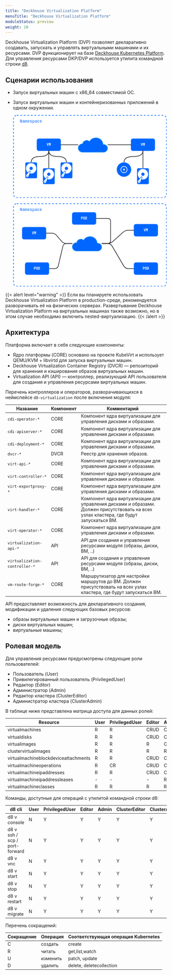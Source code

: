 ```yaml
---
title: "Deckhouse Virtualization Platform"
menuTitle: "Deckhouse Virtualization Platform"
moduleStatus: preview
weight: 10
---
```


Deckhouse Virtualization Platform (DVP) позволяет декларативно создавать, запускать и управлять виртуальными машинами и их ресурсами.
DVP функционирует на базе [Deckhouse Kubernetes Platform](https://deckhouse.ru/products/kubernetes-platform/). Для управления ресурсами DKP/DVP используется утилита командной строки [d8](https://deckhouse.ru/documentation/v1/deckhouse-cli/).

## Сценарии использования

- Запуск виртуальных машин с x86_64 совместимой ОС.
- Запуск виртуальных машин и контейнеризованных приложений в одном окружении.

  ![](./images/cases-vms.ru.png)

  ![](./images/cases-pods-and-vms.ru.png)

{{< alert level="warning" >}}
Если вы планируете использовать Deckhouse Virtualization Platform в production-среде, рекомендуется разворачивать её на физических серверах. Развертывание Deckhouse Virtualization Platform на виртуальных машинах также возможно, но в этом случае необходимо включить nested-виртуализацию.
{{< /alert >}}

## Архитектура

Платформа включает в себя следующие компоненты:

- Ядро платформы (CORE) основано на проекте KubeVirt и использует QEMU/KVM + libvirtd для запуска виртуальных машин.
- Deckhouse Virtualization Container Registry (DVCR) — репозиторий для хранения и кэширования образов виртуальных машин.
- Virtualization API (API) — контроллер, реализующий API пользователя для создания и управления ресурсами виртуальных машин.

Перечень контроллеров и операторов, разворачивающихся в неймспейсе `d8-virtualization` после включения модуля:

| Название                      | Компонент | Комментарий                                                                                                                             |
| ----------------------------- | --------- | --------------------------------------------------------------------------------------------------------------------------------------- |
| `cdi-operator-*`              | CORE      | Компонент ядра виртуализации для управления дисками и образами.                                                                         |
| `cdi-apiserver-*`             | CORE      | Компонент ядра виртуализации для управления дисками и образами.                                                                         |
| `cdi-deployment-*`            | CORE      | Компонент ядра виртуализации для управления дисками и образами.                                                                         |
| `dvcr-*`                      | DVCR      | Реестр для хранения образов.                                                                                                            |
| `virt-api-*`                  | CORE      | Компонент ядра виртуализации для управления дисками и образами.                                                                         |
| `virt-controller-*`           | CORE      | Компонент ядра виртуализации для управления дисками и образами.                                                                         |
| `virt-exportproxy-*`          | CORE      | Компонент ядра виртуализации для управления дисками и образами.                                                                         |
| `virt-handler-*`              | CORE      | Компонент ядра виртуализации для управления дисками и образами. Должен присутствовать на всех узлах кластера, где будут запускаться ВМ. |
| `virt-operator-*`             | CORE      | Компонент ядра виртуализации для управления дисками и образами.                                                                         |
| `virtualization-api-*`        | API       | API для создания и управления ресурсами модуля (образы, диски, ВМ, ..)                                                                  |
| `virtualization-controller-*` | API       | API для создания и управления ресурсами модуля (образы, диски, ВМ, ..)                                                                  |
| `vm-route-forge-*`            | CORE      | Маршрутизатор для настройки маршрутов до ВМ. Должен присутствовать на всех узлах кластера, где будут запускаться ВМ.                    |

API предоставляет возможность для декларативного создания, модификации и удаления следующих базовых ресурсов:

- образы виртуальных машин и загрузочные образы;
- диски виртуальных машин;
- виртуальные машины;

## Ролевая модель

Для управления ресурсами предусмотрены следующие роли пользователей:

- Пользователь (User)
- Привилегированный пользователь (PrivilegedUser)
- Редактор (Editor)
- Администратор (Admin)
- Редактор кластера (ClusterEditor)
- Администратор кластера (ClusterAdmin)

В таблице ниже представлена матрица доступа для данных ролей:

| Resource                             | User | PrivilegedUser | Editor | Admin | ClusterEditor | ClusterAdmin |
| ------------------------------------ | ---- | -------------- | ------ | ----- | ------------- | ------------ |
| virtualmachines                      | R    | R              | CRUD   | CRUD  | CRUD          | CRUD         |
| virtualdisks                         | R    | R              | CRUD   | CRUD  | CRUD          | CRUD         |
| virtualimages                        | R    | R              | R      | CRUD  | CRUD          | CRUD         |
| clustervirtualimages                 | R    | R              | R      | R     | CRUD          | CRUD         |
| virtualmachineblockdeviceattachments | R    | R              | CRUD   | CRUD  | CRUD          | CRUD         |
| virtualmachineoperations             | R    | CR             | CRUD   | CRUD  | CRUD          | CRUD         |
| virtualmachineipaddresses            | R    | R              | CRUD   | CRUD  | CRUD          | CRUD         |
| virtualmachineipaddressleases        | -    | -              | -      | R     | R             | CRUD         |
| virtualmachineclasses                | R    | R              | R      | R     | CRUD          | CRUD         |

Команды, доступные для операций с утилитой командной строки d8:

| d8 cli                        | User | PrivilegedUser | Editor | Admin | ClusterEditor | ClusterAdmin |
| ----------------------------- | ---- | -------------- | ------ | ----- | ------------- | ------------ |
| d8 v console                  | N    | Y              | Y      | Y     | Y             | Y            |
| d8 v ssh / scp / port-forward | N    | Y              | Y      | Y     | Y             | Y            |
| d8 v vnc                      | N    | Y              | Y      | Y     | Y             | Y            |
| d8 v start                    | N    | Y              | Y      | Y     | Y             | Y            |
| d8 v stop                     | N    | Y              | Y      | Y     | Y             | Y            |
| d8 v restart                  | N    | Y              | Y      | Y     | Y             | Y            |
| d8 v migrate                  | N    | Y              | Y      | Y     | Y             | Y            |

Перечень сокращений:

| Сокращение | Операция | Соответствующая операция Kubernetes |
| ---------- | -------- | ----------------------------------- |
| C          | создать  | create                              |
| R          | читать   | get,list,watch                      |
| U          | изменить | patch, update                       |
| D          | удалить  | delete, deletecollection            |
